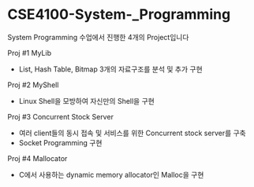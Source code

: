 # CSE4100-System-_Programming

System Programming 수업에서 진행한 4개의 Project입니다

Proj #1 MyLib
  - List, Hash Table, Bitmap 3개의 자료구조를 분석 및 추가 구현

Proj #2 MyShell 
  - Linux Shell을 모방하여 자신만의 Shell을 구현

Proj #3 Concurrent Stock Server
  - 여러 client들의 동시 접속 및 서비스를 위한 Concurrent stock server를 구축
  - Socket Programming 구현

Proj #4 Mallocator
  - C에서 사용하는 dynamic memory allocator인 Malloc을 구현
